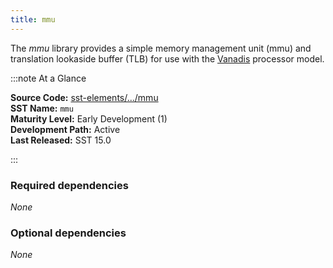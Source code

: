 ```yaml
---
title: mmu
---
```


The *mmu* library provides a simple memory management unit (mmu) and translation lookaside buffer (TLB) for use with the [Vanadis](../vanadis/intro) processor model.

:::note At a Glance

**Source Code:** [sst-elements/.../mmu](https://github.com/sstsimulator/sst-elements/tree/master/src/sst/elements/mmu) &nbsp;  
**SST Name:** `mmu` &nbsp;  
**Maturity Level:** Early Development (1) &nbsp;  
**Development Path:** Active &nbsp;   
**Last Released:** SST 15.0

:::

### Required dependencies
*None*

### Optional dependencies
*None*
